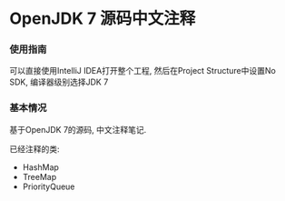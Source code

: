 # OpenJDK 7 源码中文注释

### 使用指南
可以直接使用IntelliJ IDEA打开整个工程, 然后在Project Structure中设置No SDK, 编译器级别选择JDK 7

### 基本情况
基于OpenJDK 7的源码, 中文注释笔记.

已经注释的类:
- HashMap
- TreeMap
- PriorityQueue